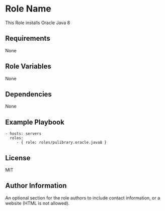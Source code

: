 Role Name
=========

This Role installs Oracle Java 8

Requirements
------------

None

Role Variables
--------------

None

Dependencies
------------

None

Example Playbook
----------------

    - hosts: servers
      roles:
         - { role: roles/pulibrary.oracle.java8 }

License
-------

MIT

Author Information
------------------

An optional section for the role authors to include contact information, or a
website (HTML is not allowed).
